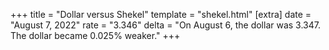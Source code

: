 +++
title = "Dollar versus Shekel"
template = "shekel.html"
[extra]
date = "August  7, 2022"
rate = "3.346"
delta = "On August  6, the dollar was 3.347. The dollar became 0.025% weaker."
+++
